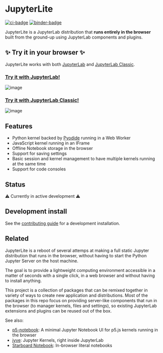 # JupyterLite

[![ci-badge]][ci] [![binder-badge]][binder]

[ci-badge]: https://github.com/jtpio/jupyterlite/workflows/Build/badge.svg
[ci]: https://github.com/jtpio/jupyterlite/actions?query=branch%3Amain
[binder-badge]: https://mybinder.org/badge_logo.svg
[binder]: https://mybinder.org/v2/gh/jtpio/jupyterlite/main?urlpath=lab

JupyterLite is a JupyterLab distribution that **runs entirely in the browser** built
from the ground-up using JupyterLab components and plugins.

## ✨ Try it in your browser ✨

JupyterLite works with both [JupyterLab](https://github.com/jupyterlab/jupyterlab) and
[JupyterLab Classic](https://github.com/jtpio/jupyterlab-classic).

### [Try it with JupyterLab!](https://jupyterlite.vercel.app/)

![image](https://user-images.githubusercontent.com/591645/114009512-7fe79600-9863-11eb-9aac-3a9ef6345011.png)

### [Try it with JupyterLab Classic!](https://jupyterlite.vercel.app/classic)

![image](https://user-images.githubusercontent.com/591645/114454062-78fdb200-9bda-11eb-9cda-4ee327dd1c77.png)

## Features

- Python kernel backed by [Pyodide](https://pyodide.org) running in a Web Worker
- JavaScript kernel running in an IFrame
- Offline Notebook storage in the browser
- Support for saving settings
- Basic session and kernel management to have multiple kernels running at the same time
- Support for code consoles

## Status

⚠️ Currently in active development ⚠️

## Development install

See the
[contributing guide](https://github.com/jtpio/jupyterlead/blob/main/CONTRIBUTING.md) for
a development installation.

## Related

JupyterLite is a reboot of several attemps at making a full static Jupyter distribution
that runs in the browser, without having to start the Python Jupyter Server on the host
machine.

The goal is to provide a lightweight computing environment accessible in a matter of
seconds with a single click, in a web browser and without having to install anything.

This project is a collection of packages that can be remixed together in variety of ways
to create new application and distributions. Most of the packages in this repo focus on
providing server-like components that run in the browser (to manager kernels, files and
settings), so existing JupyterLab extensions and plugins can be reused out of the box.

See also:

- [p5-notebook](https://github.com/jtpio/p5-notebook): A minimal Jupyter Notebook UI for
  p5.js kernels running in the browser
- [jyve](https://github.com/deathbeds/jyve): Jupyter Kernels, right inside JupyterLab
- [Starboard Notebook](https://github.com/gzuidhof/starboard-notebook): In-browser
  literal notebooks
